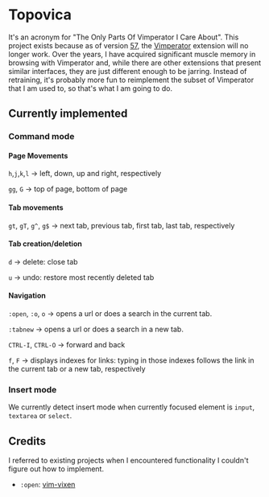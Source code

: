 # Topovica

It's an acronym for "The Only Parts Of Vimperator I Care About". This project exists because as of version [57](https://www.mozilla.org/en-US/firefox/57.0/releasenotes/), the [Vimperator](http://vimperator.org/) extension will no longer work. Over the years, I have acquired significant muscle memory in browsing with Vimperator and, while there are other extensions that present similar interfaces, they are just different enough to be jarring. Instead of retraining, it's probably more fun to reimplement the subset of Vimperator that I am used to, so that's what I am going to do.

## Currently implemented

### Command mode

#### Page Movements

`h`,`j`,`k`,`l` &rarr; left, down, up and right, respectively 

`gg`, `G` &rarr; top of page, bottom of page

#### Tab movements

`gt`, `gT`, `g^`, `g$` &rarr; next tab, previous tab, first tab, last tab, respectively

#### Tab creation/deletion

`d` &rarr; delete: close tab

`u` &rarr; undo: restore most recently deleted tab

#### Navigation

`:open`, `:o`, `o` &rarr; opens a url or does a search in the current tab.

`:tabnew` &rarr; opens a url or does a search in a new tab.

`CTRL-I`, `CTRL-O` &rarr; forward and back

`f`, `F` &rarr; displays indexes for links: typing in those indexes follows the link in the current tab or a new tab, respectively

### Insert mode

We currently detect insert mode when currently focused element is `input`, `textarea` or `select`.

## Credits

I referred to existing projects when I encountered functionality I couldn't figure out how to implement.

- `:open`: [vim-vixen](https://github.com/ueokande/vim-vixen)
